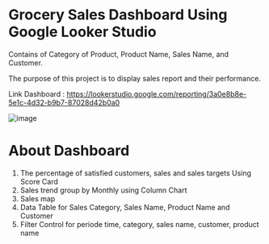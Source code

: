 # Grocery Sales Dashboard Using Google Looker Studio
Contains of Category of Product, Product Name, Sales Name, and Customer.

The purpose of this project is to display sales report and their performance.

Link Dashboard : https://lookerstudio.google.com/reporting/3a0e8b8e-5e1c-4d32-b9b7-87028d42b0a0

![image](https://github.com/user-attachments/assets/c0af7827-577a-4cb0-8c72-29aa86bec4f8)

# About Dashboard
1.  The percentage of satisfied customers, sales and sales targets Using Score Card
2.  Sales trend group by Monthly using Column Chart
3.  Sales map
4.  Data Table for Sales Category, Sales Name, Product Name and Customer
5.  Filter Control for periode time, category, sales name, customer, product name



